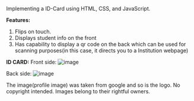 Implementing a ID-Card using HTML, CSS, and JavaScript.

**Features:**
1. Flips on touch.
2. Displays student info on the front
3. Has capability to display a qr code on the back which can be used for scanning purposes(in this case, it directs you to a Institution webpage)

**ID CARD:**
Front side:
![image](https://github.com/justtmanss/ID-Card/assets/149933907/82170e3d-976a-475b-8007-9f8a539ab3fc)

Back side: 
![image](https://github.com/justtmanss/ID-Card/assets/149933907/2ed03c0f-61a2-40ae-9294-a2e5287b246c)

 The image(profile image) was taken from google and so is the logo. No copyright intended. Images belong to their rightful owners.
